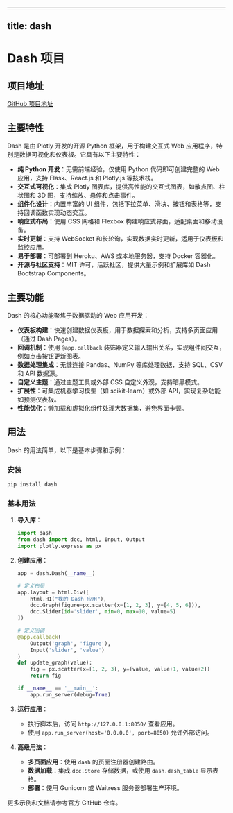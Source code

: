
---
title: dash
---

# Dash 项目

## 项目地址
[GitHub 项目地址](https://github.com/plotly/dash)

## 主要特性
Dash 是由 Plotly 开发的开源 Python 框架，用于构建交互式 Web 应用程序，特别是数据可视化和仪表板。它具有以下主要特性：
- **纯 Python 开发**：无需前端经验，仅使用 Python 代码即可创建完整的 Web 应用，支持 Flask、React.js 和 Plotly.js 等技术栈。
- **交互式可视化**：集成 Plotly 图表库，提供高性能的交互式图表，如散点图、柱状图和 3D 图，支持缩放、悬停和点击事件。
- **组件化设计**：内置丰富的 UI 组件，包括下拉菜单、滑块、按钮和表格等，支持回调函数实现动态交互。
- **响应式布局**：使用 CSS 网格和 Flexbox 构建响应式界面，适配桌面和移动设备。
- **实时更新**：支持 WebSocket 和长轮询，实现数据实时更新，适用于仪表板和监控应用。
- **易于部署**：可部署到 Heroku、AWS 或本地服务器，支持 Docker 容器化。
- **开源与社区支持**：MIT 许可，活跃社区，提供大量示例和扩展库如 Dash Bootstrap Components。

## 主要功能
Dash 的核心功能聚焦于数据驱动的 Web 应用开发：
- **仪表板构建**：快速创建数据仪表板，用于数据探索和分析，支持多页面应用（通过 Dash Pages）。
- **回调机制**：使用 `@app.callback` 装饰器定义输入输出关系，实现组件间交互，例如点击按钮更新图表。
- **数据处理集成**：无缝连接 Pandas、NumPy 等库处理数据，支持 SQL、CSV 和 API 数据源。
- **自定义主题**：通过主题工具或外部 CSS 自定义外观，支持暗黑模式。
- **扩展性**：可集成机器学习模型（如 scikit-learn）或外部 API，实现复杂功能如预测仪表板。
- **性能优化**：懒加载和虚拟化组件处理大数据集，避免界面卡顿。

## 用法
Dash 的用法简单，以下是基本步骤和示例：

### 安装
```bash
pip install dash
```

### 基本用法
1. **导入库**：
   ```python
   import dash
   from dash import dcc, html, Input, Output
   import plotly.express as px
   ```

2. **创建应用**：
   ```python
   app = dash.Dash(__name__)

   # 定义布局
   app.layout = html.Div([
       html.H1("我的 Dash 应用"),
       dcc.Graph(figure=px.scatter(x=[1, 2, 3], y=[4, 5, 6])),
       dcc.Slider(id='slider', min=0, max=10, value=5)
   ])

   # 定义回调
   @app.callback(
       Output('graph', 'figure'),
       Input('slider', 'value')
   )
   def update_graph(value):
       fig = px.scatter(x=[1, 2, 3], y=[value, value+1, value+2])
       return fig

   if __name__ == '__main__':
       app.run_server(debug=True)
   ```

3. **运行应用**：
   - 执行脚本后，访问 `http://127.0.0.1:8050/` 查看应用。
   - 使用 `app.run_server(host='0.0.0.0', port=8050)` 允许外部访问。

4. **高级用法**：
   - **多页面应用**：使用 `dash` 的页面注册器创建路由。
   - **数据加载**：集成 `dcc.Store` 存储数据，或使用 `dash.dash_table` 显示表格。
   - **部署**：使用 Gunicorn 或 Waitress 服务器部署生产环境。

更多示例和文档请参考官方 GitHub 仓库。